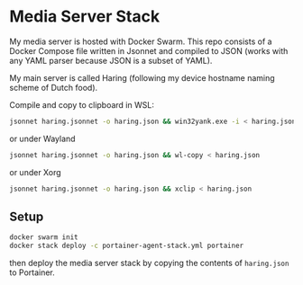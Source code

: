 # Media Server Stack

My media server is hosted with Docker Swarm. This repo consists of a Docker Compose file written in Jsonnet and compiled to JSON (works with any YAML parser because JSON is a subset of YAML).

My main server is called Haring (following my device hostname naming scheme of Dutch food).

Compile and copy to clipboard in WSL:
```bash
jsonnet haring.jsonnet -o haring.json && win32yank.exe -i < haring.json
```
or under Wayland
```bash
jsonnet haring.jsonnet -o haring.json && wl-copy < haring.json
```
or under Xorg
```bash
jsonnet haring.jsonnet -o haring.json && xclip < haring.json
```

## Setup
```bash
docker swarm init
docker stack deploy -c portainer-agent-stack.yml portainer
```
then deploy the media server stack by copying the contents of `haring.json` to Portainer.

